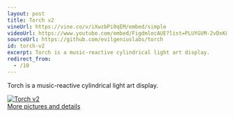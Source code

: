 ```yaml
---
layout: post
title: Torch v2
vineUrl: https://vine.co/v/iXwzbPi0qEM/embed/simple
videoUrl: https://www.youtube.com/embed/FigdmlocAUE?list=PLUYGVM-2vDxK88TIxaxSD_qWTSBVVwPWg
sourceUrl: https://github.com/evilgeniuslabs/torch
id: torch-v2
excerpt: Torch is a music-reactive cylindrical light art display.
redirect_from:
  - /10
---
```


Torch is a music-reactive cylindrical light art display.

<div class="row">
  <div class="col-sm-6 col-md-4">
    <div class="thumbnail">
      <a href="https://goo.gl/photos/RmBr31cSpFRqYBom8">
        <img src="https://lh3.googleusercontent.com/8kb8S_dkYl-GGVx7rSnWaT3LXomU0YTMVJ6U8CBDT51ZafyW1esiP11a29LV7XmodfP-RWSHkinK7w=w329-h445-no" alt="Torch v2" />
      </a>
      <div class="caption">
        <a href="https://goo.gl/photos/RmBr31cSpFRqYBom8">More pictures and details</a>
      </div>
    </div>
  </div>
</div>
